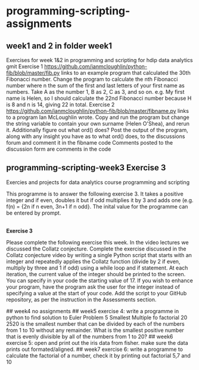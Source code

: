 # programming-scripting-assignments
## week1 and 2 in folder week1
Exercises for week 1&2 in programming and scripting for hdip data analytics gmit
Exercise 1 https://github.com/ianmcloughlin/python-fib/blob/master/fib.py links to an example program that calculated the 30th Fibonacci number. Change the program to calculate the nth Fibonacci number where n the sum of the first and last letters of your first name as numbers. Take A as the number 1, B as 2, C as 3, and so on. e.g. My first name is Helen, so I should calculate the 22nd Fibonacci number because H is 8 and n is 14, giving 22 in total. 
Exercise 2 https://github.com/ianmcloughlin/python-fib/blob/master/fibname.py links to a program Ian McLoughlin wrote. Copy and run the program  but change the string variable to contain your own surname (Helen O'Shea), and rerun it. Additionally figure out what ord() does? Post the output of the program, along with any insight you have as to what ord() does, to the discussions forum and comment it in the fibname code
Comments posted to the discussion form are comments in the code
## programming-scripting-week3 Exercise 3
Exercies and projects for data analytics course programming and scripting <br/>
<p>This programme is to answer the following exercise 3. It takes a positive integer and if even, doubles it but if odd multiplies it by 3 and adds one (e.g. f(n) = {2n if n even, 3n+1 if n odd}. The inital value for the programme can be entered by prompt.<p><br/>
<b>Exercise 3</b> <p>Please complete the following exercise this week. In the video lectures we discussed the Collatz conjecture. Complete the exercise discussed in the Collatz conjecture video by writing a single Python script that starts with an integer and repeatedly applies the Collatz function (divide by 2 if even, multiply by three and 1 if odd) using a while loop and if statement. At each iteration, the current value of the integer should be printed to the screen. You can specify in your code the starting value of 17. If you wish to enhance your program, have the program ask the user for the integer instead of specifying a value at the start of your code. Add the script to your GitHub repository, as per the instruction in the Assessments section.</p>
## week4 no assignments
## week5
exercise 4: write a programme in python to find solution to Euler Problem 5 Smallest Multiple fo factorial 20
2520 is the smallest number that can be divided by each of the numbers from 1 to 10 without any remainder.
What is the smallest positive number that is evenly divisible by all of the numbers from 1 to 20?
## week6
exercise 5: open and print out the iris data from fisher. make sure the data prints out formated/aligned. 
## week7
exercise 6: write a programme to calculate the factorial of a number, check it by printing out factorial 5,7 and 10
